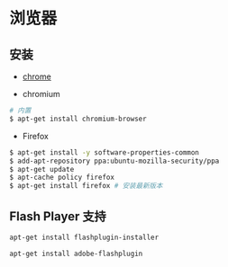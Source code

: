 # 浏览器

## 安装

* [chrome](https://www.google.com/chrome/)

* chromium

```bash
# 内置
$ apt-get install chromium-browser
```

* Firefox

```bash
$ apt-get install -y software-properties-common
$ add-apt-repository ppa:ubuntu-mozilla-security/ppa
$ apt-get update
$ apt-cache policy firefox
$ apt-get install firefox # 安装最新版本
```

## Flash Player 支持

```bash
apt-get install flashplugin-installer
```

```bash
apt-get install adobe-flashplugin
```